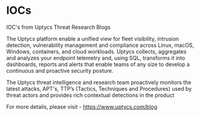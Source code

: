 # IOCs

IOC's from Uptycs Threat Research Blogs


The Uptycs platform enable a unified view for fleet visibility, intrusion detection, vulnerability management and compliance across Linux, macOS, Windows, containers, and cloud workloads. Uptycs collects, aggregates and analyzes your endpoint telemetry and, using SQL, transforms it into dashboards, reports and alerts that enable teams of any size to develop a continuous and proactive security posture.

The Uptycs threat intelligence and research team proactively monitors the latest attacks, APT's, TTP’s (Tactics, Techniques and Procedures) used by threat actors and provides rich contextual detections in the product

For more details, please visit - https://www.uptycs.com/blog
